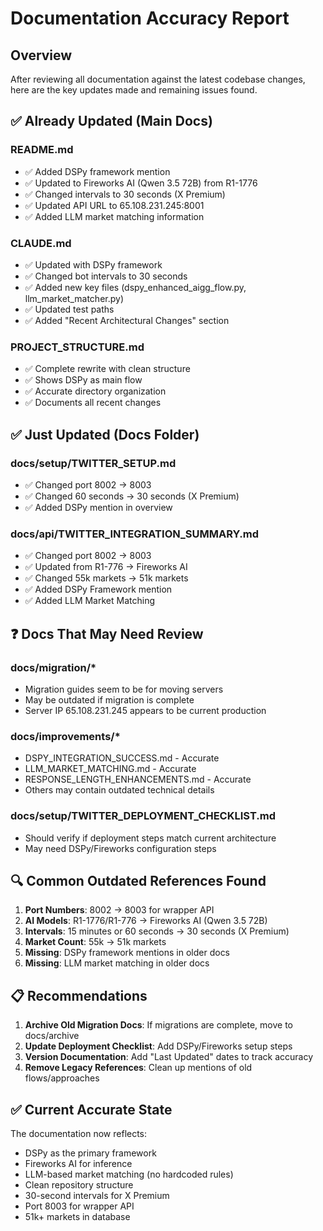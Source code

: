# Documentation Accuracy Report

## Overview
After reviewing all documentation against the latest codebase changes, here are the key updates made and remaining issues found.

## ✅ Already Updated (Main Docs)

### README.md
- ✅ Added DSPy framework mention
- ✅ Updated to Fireworks AI (Qwen 3.5 72B) from R1-1776
- ✅ Changed intervals to 30 seconds (X Premium)
- ✅ Updated API URL to 65.108.231.245:8001
- ✅ Added LLM market matching information

### CLAUDE.md
- ✅ Updated with DSPy framework
- ✅ Changed bot intervals to 30 seconds
- ✅ Added new key files (dspy_enhanced_aigg_flow.py, llm_market_matcher.py)
- ✅ Updated test paths
- ✅ Added "Recent Architectural Changes" section

### PROJECT_STRUCTURE.md
- ✅ Complete rewrite with clean structure
- ✅ Shows DSPy as main flow
- ✅ Accurate directory organization
- ✅ Documents all recent changes

## ✅ Just Updated (Docs Folder)

### docs/setup/TWITTER_SETUP.md
- ✅ Changed port 8002 → 8003
- ✅ Changed 60 seconds → 30 seconds (X Premium)
- ✅ Added DSPy mention in overview

### docs/api/TWITTER_INTEGRATION_SUMMARY.md
- ✅ Changed port 8002 → 8003
- ✅ Updated from R1-776 → Fireworks AI
- ✅ Changed 55k markets → 51k markets
- ✅ Added DSPy Framework mention
- ✅ Added LLM Market Matching

## ❓ Docs That May Need Review

### docs/migration/* 
- Migration guides seem to be for moving servers
- May be outdated if migration is complete
- Server IP 65.108.231.245 appears to be current production

### docs/improvements/*
- DSPY_INTEGRATION_SUCCESS.md - Accurate
- LLM_MARKET_MATCHING.md - Accurate
- RESPONSE_LENGTH_ENHANCEMENTS.md - Accurate
- Others may contain outdated technical details

### docs/setup/TWITTER_DEPLOYMENT_CHECKLIST.md
- Should verify if deployment steps match current architecture
- May need DSPy/Fireworks configuration steps

## 🔍 Common Outdated References Found

1. **Port Numbers**: 8002 → 8003 for wrapper API
2. **AI Models**: R1-1776/R1-776 → Fireworks AI (Qwen 3.5 72B)
3. **Intervals**: 15 minutes or 60 seconds → 30 seconds (X Premium)
4. **Market Count**: 55k → 51k markets
5. **Missing**: DSPy framework mentions in older docs
6. **Missing**: LLM market matching in older docs

## 📋 Recommendations

1. **Archive Old Migration Docs**: If migrations are complete, move to docs/archive
2. **Update Deployment Checklist**: Add DSPy/Fireworks setup steps
3. **Version Documentation**: Add "Last Updated" dates to track accuracy
4. **Remove Legacy References**: Clean up mentions of old flows/approaches

## ✅ Current Accurate State

The documentation now reflects:
- DSPy as the primary framework
- Fireworks AI for inference
- LLM-based market matching (no hardcoded rules)
- Clean repository structure
- 30-second intervals for X Premium
- Port 8003 for wrapper API
- 51k+ markets in database